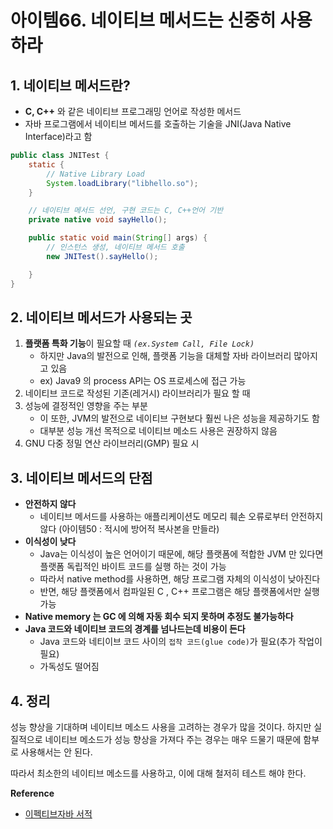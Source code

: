 # 아이템66. 네이티브 메서드는 신중히 사용하라

## 1. 네이티브 메서드란?

- **C, C++** 와 같은 네이티브 프로그래밍 언어로 작성한 메서드
- 자바 프로그램에서 네이티브 메서드를 호출하는 기술을 JNI(Java Native Interface)라고 함

```java
public class JNITest {
    static {
        // Native Library Load
        System.loadLibrary("libhello.so");
    }

    // 네이티브 메서드 선언, 구현 코드는 C, C++언어 기반
    private native void sayHello();

    public static void main(String[] args) {
        // 인스턴스 생성, 네이티브 메서드 호출
        new JNITest().sayHello();

    }
}
```

## 2. 네이티브 메서드가 사용되는 곳

1. **플랫폼 특화 기능**이 필요할 때 *`(ex.System Call, File Lock)`*
    - 하지만 Java의 발전으로 인해, 플랫폼 기능을 대체할 자바 라이브러리 많아지고 있음
    - ex) Java9 의 process API는 OS 프로세스에 접근 가능
2. 네이티브 코드로 작성된 기존(레거시) 라이브러리가 필요 할 때
3. 성능에 결정적인 영향을 주는 부분
    - 이 또한, JVM의 발전으로 네이티브 구현보다 훨씬 나은 성능을 제공하기도 함
    - 대부분 성능 개선 목적으로 네이티브 메소드 사용은 권장하지 않음
4. GNU 다중 정밀 연산 라이브러리(GMP) 필요 시

## 3. 네이티브 메서드의 단점

- **안전하지 않다**
    - 네이티브 메서드를 사용하는 애플리케이션도 메모리 훼손 오류로부터 안전하지 않다 (아이템50 : 적시에 방어적 복사본을 만들라)
- **이식성이 낮다**
    - Java는 이식성이 높은 언어이기 때문에, 해당 플랫폼에 적합한 JVM 만 있다면 플랫폼 독립적인 바이트 코드를 실행 하는 것이 가능
    - 따라서 native method를 사용하면, 해당 프로그램 자체의 이식성이 낮아진다
    - 반면, 해당 플랫폼에서 컴파일된 C , C++ 프로그램은 해당 플랫폼에서만 실행 가능
- **Native memory 는 GC 에 의해 자동 회수 되지 못하며 추정도 불가능하다**
- **Java 코드와 네이티브 코드의 경계를 넘나드는데 비용이 든다**
    - Java 코드와 네티이브 코드 사이의 `접착 코드(glue code)`가 필요(추가 작업이 필요)
    - 가독성도 떨어짐

## 4. 정리

성능 향상을 기대하며 네이티브 메소드 사용을 고려하는 경우가 많을 것이다. 하지만 실질적으로 네이티브 메소드가 성능 향상을 가져다 주는 경우는 매우 드물기 때문에 함부로 사용해서는 안 된다.

따라서 최소한의 네이티브 메소드를 사용하고, 이에 대해 철저히 테스트 해야 한다.

**Reference**

- [이펙티브자바 서적](http://www.yes24.com/Product/Goods/65551284)